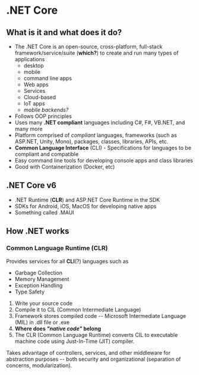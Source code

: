 # .NET Core

## What is it and what does it do?

- The .NET Core is an open-source, cross-platform, full-stack framework/service/suite (**which?**) to create and run many types of applications
  - desktop
  - mobile
  - command line apps
  - Web apps
  - Services
  - Cloud-based
  - IoT apps
  - *mobile backends?*
- Follows OOP principles
- Uses many **.NET compliant** languages including C#, F#, VB.NET, and many more
- Platform comprised of *compliant* languages, frameworks (such as ASP.NET, Unity, Mono), packages, classes, libraries, APIs, etc.
- **Common Language Interface** (CLI) - Specifications for languages to be compliant and compatible
- Easy command line tools for developing console apps and class libraries
- Good with Containerization (Docker, etc)

## .NET Core v6

- .NET Runtime (**CLR**) and ASP.NET Core Runtime in the SDK
- SDKs for Android, iOS, MacOS for developing native apps
- Something called .MAUI

## How .NET works

### Common Language Runtime (CLR)

Provides services for all **CLI**(?) languages such as

- Garbage Collection
- Memory Management
- Exception Handling
- Type Safety

1. Write your source code
2. Compile it to CIL (Common Intermediate Language)
3. Framework stores compiled code -- Microsoft Intermediate Language (MIL) in .dll file or .exe
0. **Where does *"native code"* belong**
4. The CLR (Common Language Runtime) converts CIL to executable machine code using Just-In-Time (JIT) compiler.

Takes advantage of controllers, services, and other middleware for abstraction purposes -- both security and organizational (separation of concerns, modularization).
